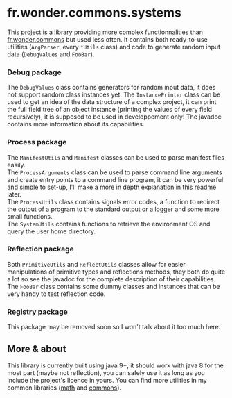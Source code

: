 # fr.wonder.commons.systems

This project is a library providing more complex functionnalities than [fr.wonder.commons](https://github.com/Akahara/fr.wonder.commons) but used less often. It contains both ready-to-use utilities (`ArgParser`, every `*Utils` class) and code to generate random input data (`DebugValues` and `FooBar`).

### Debug package

The `DebugValues` class contains generators for random input data, it does not support random class instances yet. The `InstancePrinter` class can be used to get an idea of the data structure of a complex project, it can print the full field tree of an object instance (printing the values of every field recursively), it is supposed to be used in developpement only! The javadoc contains more information about its capabilities.

### Process package

The `ManifestUtils` and `Manifest` classes can be used to parse manifest files easily.\
The `ProcessArguments` class can be used to parse command line arguments and create entry points to a command line program, it can be very powerful and simple to set-up, I'll make a more in depth explanation in this readme later.\
The `ProcessUtils` class contains signals error codes, a function to redirect the output of a program to the standard output or a logger and some more small functions.\
The `SystemUtils` contains functions to retrieve the environment OS and query the user home directory.

### Reflection package

Both `PrimitiveUtils` and `ReflectUtils` classes allow for easier manipulations of primitive types and reflections methods, they both do quite a lot so see the javadoc for the complete description of their capabilities.\
The `FooBar` class contains some dummy classes and instances that can be very handy to test reflection code.

### Registry package

This package may be removed soon so I won't talk about it too much here.

## More & about

This library is currently built using java 9+, it should work with java 8 for the most part (maybe not reflection), you can safely use it as long as you include the project's licence in yours.
You can find more utilities in my common libraries ([math](https://github.com/Akahara/fr.wonder.commons.math) and [commons](https://github.com/Akahara/fr.wonder.commons)).
